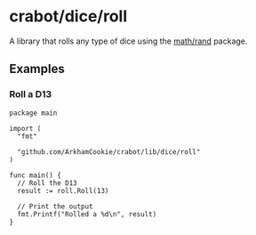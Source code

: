 # crabot/dice/roll

A library that rolls any type of dice using the [math/rand](https://pkg.go.dev/math/rand) package.

## Examples

### Roll a D13

```golang
package main

import (
  "fmt"

  "github.com/ArkhamCookie/crabot/lib/dice/roll"
)

func main() {
  // Roll the D13
  result := roll.Roll(13)

  // Print the output
  fmt.Printf("Rolled a %d\n", result)
}
```
